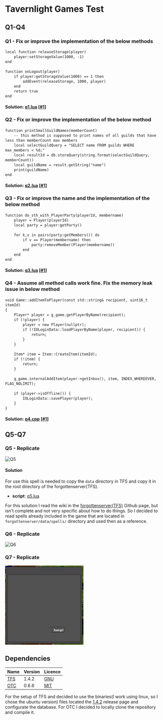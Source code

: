 # Tavernlight Games Test
## Q1-Q4
### Q1 - Fix or improve the implementation of the below methods
```
local function releaseStorage(player)
    player:setStorageValue(1000, -1)
end

function onLogout(player)
    if player:getStorageValue(1000) == 1 then
        addEvent(releaseStorage, 1000, player)
    end
    return true
end
```
#### Solution: [q1.lua](scripts/q1.lua) [[#1](https://github.com/Steback/TavernlightTest/pull/1)]

### Q2 - Fix or improve the implementation of the below method
```
function printSmallGuildNames(memberCount)
    -- this method is supposed to print names of all guilds that have less than memberCount max members
    local selectGuildQuery = "SELECT name FROM guilds WHERE max_members < %d;"
    local resultId = db.storeQuery(string.format(selectGuildQuery, memberCount))
    local guildName = result.getString("name")
    print(guildName)
end
```
#### Solution: [q2.lua](scripts/q2.lua) [[#1](https://github.com/Steback/TavernlightTest/pull/1)]

### Q3 - Fix or improve the name and the implementation of the below method
```
function do_sth_with_PlayerParty(playerId, membername)
    player = Player(playerId)
    local party = player:getParty()

    for k,v in pairs(party:getMembers()) do
        if v == Player(membername) then
            party:removeMember(Player(membername))
        end
    end
end
```
#### Solution: [q3.lua](scripts/q3.lua) [[#1](https://github.com/Steback/TavernlightTest/pull/1)]

### Q4 - Assume all method calls work fine. Fix the memory leak issue in below method
```
void Game::addItemToPlayer(const std::string& recipient, uint16_t itemId)
{
    Player* player = g_game.getPlayerByName(recipient);
    if (!player) {
        player = new Player(nullptr);
        if (!IOLoginData::loadPlayerByName(player, recipient)) {
            return;
        }
    }

    Item* item = Item::CreateItem(itemId);
    if (!item) {
        return;
    }

    g_game.internalAddItem(player->getInbox(), item, INDEX_WHEREEVER, FLAG_NOLIMIT);

    if (player->isOffline()) {
        IOLoginData::savePlayer(player);
    }
}
```
#### Solution: [q4.cpp](source/q4.cpp) [[#1](https://github.com/Steback/TavernlightTest/pull/1)]

## Q5-Q7
### Q5 - Replicate
![Q5](documentation/Question5.gif)

#### Solution
For use this spell is needed to copy the `data` directory in TFS and copy it in the root directory of the forgottenserver(TFS).
* **script**: [q5.lua](TFS/data/spells/scripts/attack/q5.lua)

For this solution I read the wiki in the [forgottenserver(TFS)](https://github.com/otland/forgottenserver/wiki) Github page, but isn't complete and not very specific about how to do things. So I decided to read spells already included in the game that are located in `forgottenserver/data/spells/` directory and used then as a reference.

### Q6 - Replicate
![Q6](documentation/Question6.gif)

### Q7 - Replicate
![Q7](documentation/Question7.gif)

## Dependencies 
| Name                                             | Version | Licence                                                              |
|--------------------------------------------------|---------|----------------------------------------------------------------------|
| [TFS](https://github.com/otland/forgottenserver) | 1.4.2   | [GNU](https://github.com/otland/forgottenserver/blob/master/LICENSE) |
| [OTC](https://github.com/edubart/otclient)       | 0.6.6   | [MIT](https://github.com/edubart/otclient/blob/master/LICENSE)       |

For the setup of TFS and decided to use the binaries(I work using linux, so I chose the ubuntu version) files located the [1.4.2](https://github.com/otland/forgottenserver/releases/tag/v1.4.2) release page and configurate the database. For OTC I decided to locally clone the repository and compile it.
